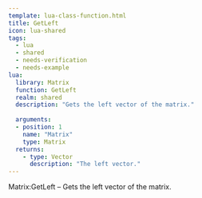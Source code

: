 ```yaml
---
template: lua-class-function.html
title: GetLeft
icon: lua-shared
tags:
  - lua
  - shared
  - needs-verification
  - needs-example
lua:
  library: Matrix
  function: GetLeft
  realm: shared
  description: "Gets the left vector of the matrix."
  
  arguments:
  - position: 1
    name: "Matrix"
    type: Matrix
  returns:
    - type: Vector
      description: "The left vector."
---
```


<div class="lua__search__keywords">
Matrix:GetLeft &#x2013; Gets the left vector of the matrix.
</div>

